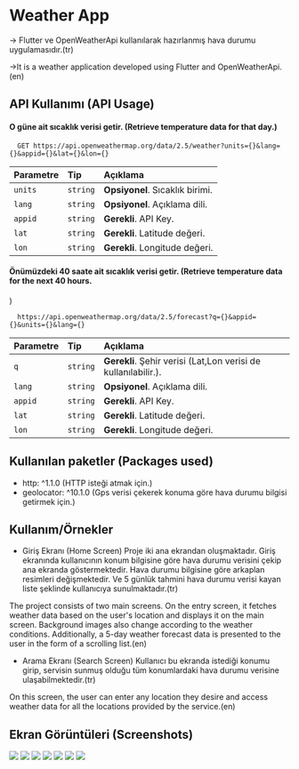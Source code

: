 
# Weather App

-> Flutter ve OpenWeatherApi kullanılarak hazırlanmış hava durumu uygulamasıdır.(tr)

->It is a weather application developed using Flutter and OpenWeatherApi.(en)




## API Kullanımı (API Usage)

#### O güne ait sıcaklık verisi getir. (Retrieve temperature data for that day.)

```http
  GET https://api.openweathermap.org/data/2.5/weather?units={}&lang={}&appid={}&lat={}&lon={}
```

| Parametre | Tip     | Açıklama                |
| :-------- | :------- | :------------------------- |
| `units` | `string` | **Opsiyonel**. Sıcaklık birimi. |
| `lang` | `string` | **Opsiyonel**. Açıklama dili. |
| `appid` | `string` | **Gerekli**. API Key. |
| `lat` | `string` | **Gerekli**. Latitude değeri. |
| `lon` | `string` | **Gerekli**. Longitude değeri. |


#### Önümüzdeki 40 saate ait sıcaklık verisi getir. (Retrieve temperature data for the next 40 hours.

)

```http
  https://api.openweathermap.org/data/2.5/forecast?q={}&appid={}&units={}&lang={}
```

| Parametre | Tip     | Açıklama                |
| :-------- | :------- | :------------------------- |
| `q` | `string` | **Gerekli**. Şehir verisi (Lat,Lon verisi de kullanılabilir.). |
| `lang` | `string` | **Opsiyonel**. Açıklama dili. |
| `appid` | `string` | **Gerekli**. API Key. |
| `lat` | `string` | **Gerekli**. Latitude değeri. |
| `lon` | `string` | **Gerekli**. Longitude değeri. |
  
## Kullanılan paketler (Packages used)

- http: ^1.1.0 (HTTP isteği atmak için.)
- geolocator: ^10.1.0 (Gps verisi çekerek konuma göre hava durumu bilgisi getirmek için.)


  
## Kullanım/Örnekler

- Giriş Ekranı (Home Screen)
Proje iki ana ekrandan oluşmaktadır. Giriş ekranında kullanıcının konum bilgisine göre hava durumu verisini çekip ana ekranda göstermektedir. Hava durumu bilgisine göre arkaplan resimleri değişmektedir. Ve 5 günlük tahmini hava durumu verisi kayan liste şeklinde kullanıcıya sunulmaktadır.(tr)

The project consists of two main screens. On the entry screen, it fetches weather data based on the user's location and displays it on the main screen. Background images also change according to the weather conditions. Additionally, a 5-day weather forecast data is presented to the user in the form of a scrolling list.(en)

- Arama Ekranı (Search Screen)
Kullanıcı bu ekranda istediği konumu girip, servisin sunmuş olduğu tüm konumlardaki hava durumu verisine ulaşabilmektedir.(tr)


On this screen, the user can enter any location they desire and access weather data for all the locations provided by the service.(en)

## Ekran Görüntüleri (Screenshots)
<img src="ProjectSS/izmir.png" width="auto">
<img src="ProjectSS/london.png" width="auto">
<img src="ProjectSS/Gaziantep.png" width="auto">
<img src="ProjectSS/sehir sec.png" width="auto">
<img src="ProjectSS/Gaziantep.png" width="auto">
<img src="ProjectSS/allrequest.png" width="auto">
<img src="ProjectSS/latlonall.png" width="auto">



  
